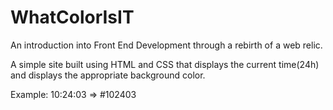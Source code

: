 # WhatColorIsIT
An introduction into Front End Development through a rebirth of a web relic. 

A simple site built using HTML and CSS that displays the current time(24h) and displays the appropriate background color.

Example:
10:24:03 => #102403

